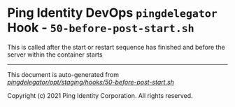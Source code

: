 
# Ping Identity DevOps `pingdelegator` Hook - `50-before-post-start.sh`
 This is called after the start or restart sequence has finished and before
 the server within the container starts

---
This document is auto-generated from _[pingdelegator/opt/staging/hooks/50-before-post-start.sh](https://github.com/pingidentity/pingidentity-docker-builds/blob/master/pingdelegator/opt/staging/hooks/50-before-post-start.sh)_

Copyright (c) 2021 Ping Identity Corporation. All rights reserved.
